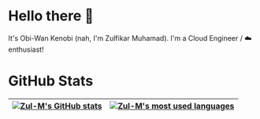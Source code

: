 # Hello there 👋

It's Obi-Wan Kenobi (nah, I'm Zulfikar Muhamad). I'm a Cloud Engineer / :cloud: enthusiast!

# GitHub Stats

| <a href="https://github.com/zul-m/zul-m"><img align="center" src="https://github-readme-stats.vercel.app/api?username=zul-m&hide=stars&count_private=true&show_icons=true&theme=github_dark&cache_seconds=1800" alt="Zul-M's GitHub stats" /></a> | <a href="https://github.com/zul-m/zul-m"><img align="center" src="https://github-readme-stats.vercel.app/api/top-langs/?username=zul-m&langs_count=6&layout=compact&theme=github_dark&cache_seconds=1800" alt="Zul-M's most used languages" /></a> |
| ------------- | ------------- |